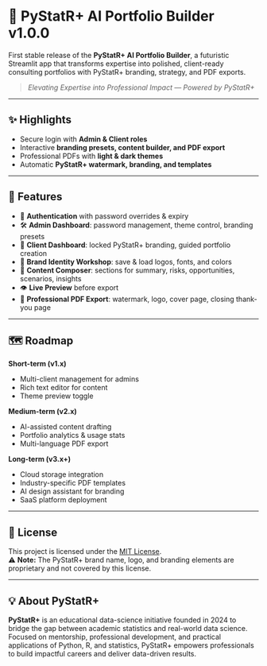 # 🚀 PyStatR+ AI Portfolio Builder v1.0.0

First stable release of the **PyStatR+ AI Portfolio Builder**, a futuristic Streamlit app that transforms expertise into polished, client-ready consulting portfolios with PyStatR+ branding, strategy, and PDF exports.

> *Elevating Expertise into Professional Impact — Powered by PyStatR+*

---

## ✨ Highlights
- Secure login with **Admin & Client roles**
- Interactive **branding presets, content builder, and PDF export**
- Professional PDFs with **light & dark themes**
- Automatic **PyStatR+ watermark, branding, and templates**

---

## 🔑 Features
- 🔐 **Authentication** with password overrides & expiry  
- 🛠️ **Admin Dashboard**: password management, theme control, branding presets  
- 👤 **Client Dashboard**: locked PyStatR+ branding, guided portfolio creation  
- 🎨 **Brand Identity Workshop**: save & load logos, fonts, and colors  
- 📝 **Content Composer**: sections for summary, risks, opportunities, scenarios, insights  
- 👁️ **Live Preview** before export  
- 📄 **Professional PDF Export**: watermark, logo, cover page, closing thank-you page  

---

## 🗺️ Roadmap

**Short-term (v1.x)**
- Multi-client management for admins  
- Rich text editor for content  
- Theme preview toggle  

**Medium-term (v2.x)**
- AI-assisted content drafting  
- Portfolio analytics & usage stats  
- Multi-language PDF export  

**Long-term (v3.x+)**
- Cloud storage integration  
- Industry-specific PDF templates  
- AI design assistant for branding  
- SaaS platform deployment  

---

## 📜 License
This project is licensed under the [MIT License](https://opensource.org/licenses/MIT).  
⚠️ **Note:** The PyStatR+ brand name, logo, and branding elements are proprietary and not covered by this license.

---

## 💡 About PyStatR+
**PyStatR+** is an educational data-science initiative founded in 2024 to bridge the gap between academic statistics and real-world data science.  
Focused on mentorship, professional development, and practical applications of Python, R, and statistics, PyStatR+ empowers professionals to build impactful careers and deliver data-driven results.
